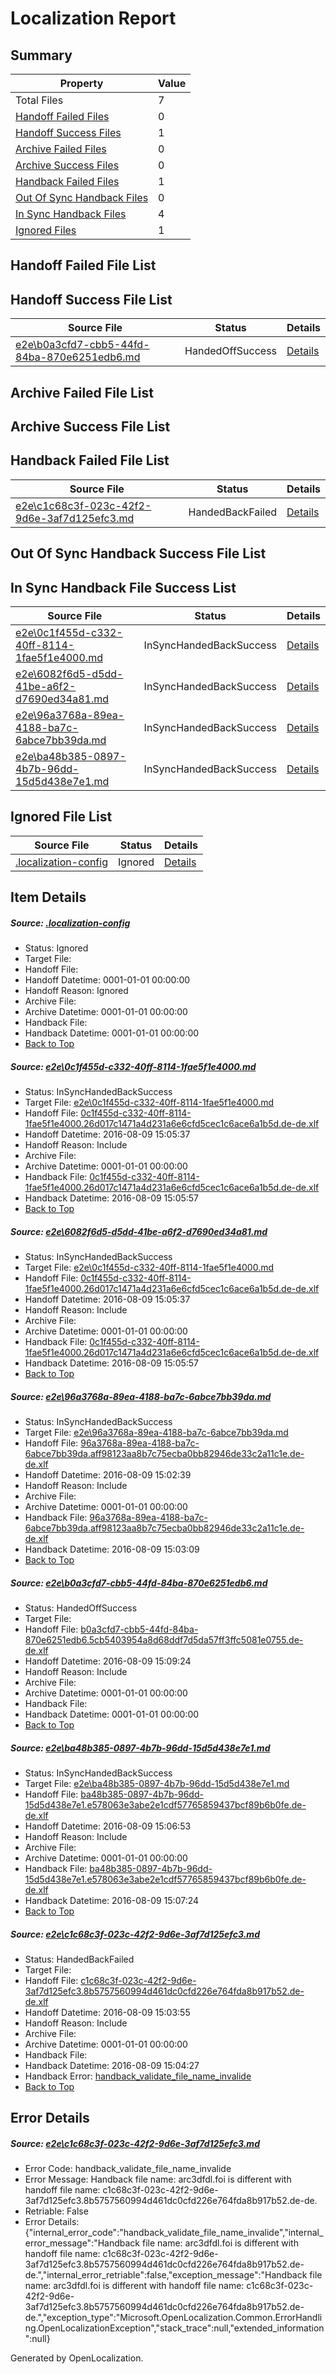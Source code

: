 # <a name='report-top'></a> Localization Report

## Summary
 Property | Value 
 -------- | ----- 
 Total Files | 7
[ Handoff Failed Files ](#handoff-failed-list)| 0
[ Handoff Success Files ](#handoff-success-list)| 1
[ Archive Failed Files ](#archive-failed-list)| 0
[ Archive Success Files ](#archive-success-list)| 0
[ Handback Failed Files ](#handback-failed-list)| 1
[ Out Of Sync Handback Files ](#outofsync-handback-success-list)| 0
[ In Sync Handback Files ](#insync-handback-success-list)| 4
[ Ignored Files ](#ignored-list)| 1

## <a name='handoff-failed-list'></a> Handoff Failed File List

## <a name='handoff-success-list'></a> Handoff Success File List
 Source File | Status | Details 
 ----------- | ------ | ------- 
 [e2e\b0a3cfd7-cbb5-44fd-84ba-870e6251edb6.md](https://github.com/OpenLocalizationTestOrg/oltest/blob/f7ad9210c0ea3eb76769c48f20730a497d87208f/e2e/b0a3cfd7-cbb5-44fd-84ba-870e6251edb6.md) | HandedOffSuccess | [Details](#54b58646970302d7f31f75db401d848c435fda224)

## <a name='archive-failed-list'></a> Archive Failed File List

## <a name='archive-success-list'></a> Archive Success File List

## <a name='handback-failed-list'></a> Handback Failed File List
 Source File | Status | Details 
 ----------- | ------ | ------- 
 [e2e\c1c68c3f-023c-42f2-9d6e-3af7d125efc3.md](https://github.com/OpenLocalizationTestOrg/oltest/blob/948338806aacea7d5cb04a4500f0a00caa5b57aa/e2e/c1c68c3f-023c-42f2-9d6e-3af7d125efc3.md) | HandedBackFailed | [Details](#fc3980fa7eb7bba5d40d632285039e89456fb7d96)

## <a name='outofsync-handback-success-list'></a> Out Of Sync Handback Success File List

## <a name='insync-handback-success-list'></a> In Sync Handback File Success List
 Source File | Status | Details 
 ----------- | ------ | ------- 
 [e2e\0c1f455d-c332-40ff-8114-1fae5f1e4000.md](https://github.com/OpenLocalizationTestOrg/oltest/blob/a03650ea6aa5ebd26e2cefb3912deb2471b183b7/e2e/0c1f455d-c332-40ff-8114-1fae5f1e4000.md) | InSyncHandedBackSuccess | [Details](#f9c44b8b4af3e1862f388b65d29ba8d33f284c831)
 [e2e\6082f6d5-d5dd-41be-a6f2-d7690ed34a81.md](https://github.com/OpenLocalizationTestOrg/oltest/blob/f7ad9210c0ea3eb76769c48f20730a497d87208f/e2e/6082f6d5-d5dd-41be-a6f2-d7690ed34a81.md) | InSyncHandedBackSuccess | [Details](#f9c44b8b4af3e1862f388b65d29ba8d33f284c832)
 [e2e\96a3768a-89ea-4188-ba7c-6abce7bb39da.md](https://github.com/OpenLocalizationTestOrg/oltest/blob/65df81aab3b9747356cd6857d3ff9aa97de80158/e2e/96a3768a-89ea-4188-ba7c-6abce7bb39da.md) | InSyncHandedBackSuccess | [Details](#265480755308ba0815fb1d15154a94b0fc6e965d3)
 [e2e\ba48b385-0897-4b7b-96dd-15d5d438e7e1.md](https://github.com/OpenLocalizationTestOrg/oltest/blob/28fda03f70e7a0c19b4c8e23d39f8cf930cdd540/e2e/ba48b385-0897-4b7b-96dd-15d5d438e7e1.md) | InSyncHandedBackSuccess | [Details](#2f5c94f2919c40880df7b59dc3068b558fb5ee5d5)

## <a name='ignored-list'></a> Ignored File List
 Source File | Status | Details 
 ----------- | ------ | ------- 
 [.localization-config](https://github.com/OpenLocalizationTestOrg/oltest/blob/f7ad9210c0ea3eb76769c48f20730a497d87208f/.localization-config) | Ignored | [Details](#3d4f252ac210baf56311d7e97dcc2db10974dbd20)

## Item Details
##### <a name='3d4f252ac210baf56311d7e97dcc2db10974dbd20'></a> Source: [.localization-config](https://github.com/OpenLocalizationTestOrg/oltest/blob/f7ad9210c0ea3eb76769c48f20730a497d87208f/.localization-config)
* Status: Ignored
* Target File: 
* Handoff File: 
* Handoff Datetime: 0001-01-01 00:00:00
* Handoff Reason: Ignored
* Archive File: 
* Archive Datetime: 0001-01-01 00:00:00
* Handback File: 
* Handback Datetime: 0001-01-01 00:00:00
* [Back to Top](#report-top)

##### <a name='f9c44b8b4af3e1862f388b65d29ba8d33f284c831'></a> Source: [e2e\0c1f455d-c332-40ff-8114-1fae5f1e4000.md](https://github.com/OpenLocalizationTestOrg/oltest/blob/a03650ea6aa5ebd26e2cefb3912deb2471b183b7/e2e/0c1f455d-c332-40ff-8114-1fae5f1e4000.md)
* Status: InSyncHandedBackSuccess
* Target File: [e2e\0c1f455d-c332-40ff-8114-1fae5f1e4000.md](https://github.com/OpenLocalizationTestOrg/ol-test-dede/blob/a25b8129a17ff452b13a3b6194e9ce61a4181fb5/e2e/0c1f455d-c332-40ff-8114-1fae5f1e4000.md)
* Handoff File: [0c1f455d-c332-40ff-8114-1fae5f1e4000.26d017c1471a4d231a6e6cfd5cec1c6ace6a1b5d.de-de.xlf](https://github.com/OpenLocalizationTestOrg/olhandoff-e2e/blob/db64a301956b06d3b90982294955b67329d93495/ol-handoff/OpenLocalizationTestOrg/ol-test-dede/ci/ht/0c1f455d-c332-40ff-8114-1fae5f1e4000.26d017c1471a4d231a6e6cfd5cec1c6ace6a1b5d.de-de.xlf)
* Handoff Datetime: 2016-08-09 15:05:37
* Handoff Reason: Include
* Archive File: 
* Archive Datetime: 0001-01-01 00:00:00
* Handback File: [0c1f455d-c332-40ff-8114-1fae5f1e4000.26d017c1471a4d231a6e6cfd5cec1c6ace6a1b5d.de-de.xlf](https://github.com/OpenLocalizationTestOrg/olhandback-e2e/blob/d41d5521f995466bccc7bcef0c1af288af044513/ol-handback/OpenLocalizationTestOrg/ol-test-dede/ci/ht/0c1f455d-c332-40ff-8114-1fae5f1e4000.26d017c1471a4d231a6e6cfd5cec1c6ace6a1b5d.de-de.xlf)
* Handback Datetime: 2016-08-09 15:05:57
* [Back to Top](#report-top)

##### <a name='f9c44b8b4af3e1862f388b65d29ba8d33f284c832'></a> Source: [e2e\6082f6d5-d5dd-41be-a6f2-d7690ed34a81.md](https://github.com/OpenLocalizationTestOrg/oltest/blob/f7ad9210c0ea3eb76769c48f20730a497d87208f/e2e/6082f6d5-d5dd-41be-a6f2-d7690ed34a81.md)
* Status: InSyncHandedBackSuccess
* Target File: [e2e\0c1f455d-c332-40ff-8114-1fae5f1e4000.md](https://github.com/OpenLocalizationTestOrg/ol-test-dede/blob/a25b8129a17ff452b13a3b6194e9ce61a4181fb5/e2e/0c1f455d-c332-40ff-8114-1fae5f1e4000.md)
* Handoff File: [0c1f455d-c332-40ff-8114-1fae5f1e4000.26d017c1471a4d231a6e6cfd5cec1c6ace6a1b5d.de-de.xlf](https://github.com/OpenLocalizationTestOrg/olhandoff-e2e/blob/db64a301956b06d3b90982294955b67329d93495/ol-handoff/OpenLocalizationTestOrg/ol-test-dede/ci/ht/0c1f455d-c332-40ff-8114-1fae5f1e4000.26d017c1471a4d231a6e6cfd5cec1c6ace6a1b5d.de-de.xlf)
* Handoff Datetime: 2016-08-09 15:05:37
* Handoff Reason: Include
* Archive File: 
* Archive Datetime: 0001-01-01 00:00:00
* Handback File: [0c1f455d-c332-40ff-8114-1fae5f1e4000.26d017c1471a4d231a6e6cfd5cec1c6ace6a1b5d.de-de.xlf](https://github.com/OpenLocalizationTestOrg/olhandback-e2e/blob/d41d5521f995466bccc7bcef0c1af288af044513/ol-handback/OpenLocalizationTestOrg/ol-test-dede/ci/ht/0c1f455d-c332-40ff-8114-1fae5f1e4000.26d017c1471a4d231a6e6cfd5cec1c6ace6a1b5d.de-de.xlf)
* Handback Datetime: 2016-08-09 15:05:57
* [Back to Top](#report-top)

##### <a name='265480755308ba0815fb1d15154a94b0fc6e965d3'></a> Source: [e2e\96a3768a-89ea-4188-ba7c-6abce7bb39da.md](https://github.com/OpenLocalizationTestOrg/oltest/blob/65df81aab3b9747356cd6857d3ff9aa97de80158/e2e/96a3768a-89ea-4188-ba7c-6abce7bb39da.md)
* Status: InSyncHandedBackSuccess
* Target File: [e2e\96a3768a-89ea-4188-ba7c-6abce7bb39da.md](https://github.com/OpenLocalizationTestOrg/ol-test-dede/blob/0027c8ea52bee9459f6e424ab4895090748248f6/e2e/96a3768a-89ea-4188-ba7c-6abce7bb39da.md)
* Handoff File: [96a3768a-89ea-4188-ba7c-6abce7bb39da.aff98123aa8b7c75ecba0bb82946de33c2a11c1e.de-de.xlf](https://github.com/OpenLocalizationTestOrg/olhandoff-e2e/blob/c78fde545b402d193fd0dc202a7a1f53a028d08e/ol-handoff/OpenLocalizationTestOrg/ol-test-dede/ci/ht/96a3768a-89ea-4188-ba7c-6abce7bb39da.aff98123aa8b7c75ecba0bb82946de33c2a11c1e.de-de.xlf)
* Handoff Datetime: 2016-08-09 15:02:39
* Handoff Reason: Include
* Archive File: 
* Archive Datetime: 0001-01-01 00:00:00
* Handback File: [96a3768a-89ea-4188-ba7c-6abce7bb39da.aff98123aa8b7c75ecba0bb82946de33c2a11c1e.de-de.xlf](https://github.com/OpenLocalizationTestOrg/olhandback-e2e/blob/d33cc6438e31c932aec6a51201521ebd177b970f/ol-handback/OpenLocalizationTestOrg/ol-test-dede/ci/ht/96a3768a-89ea-4188-ba7c-6abce7bb39da.aff98123aa8b7c75ecba0bb82946de33c2a11c1e.de-de.xlf)
* Handback Datetime: 2016-08-09 15:03:09
* [Back to Top](#report-top)

##### <a name='54b58646970302d7f31f75db401d848c435fda224'></a> Source: [e2e\b0a3cfd7-cbb5-44fd-84ba-870e6251edb6.md](https://github.com/OpenLocalizationTestOrg/oltest/blob/f7ad9210c0ea3eb76769c48f20730a497d87208f/e2e/b0a3cfd7-cbb5-44fd-84ba-870e6251edb6.md)
* Status: HandedOffSuccess
* Target File: 
* Handoff File: [b0a3cfd7-cbb5-44fd-84ba-870e6251edb6.5cb5403954a8d68ddf7d5da57ff3ffc5081e0755.de-de.xlf](https://github.com/OpenLocalizationTestOrg/olhandoff-e2e/blob/01216640aa675650da15d4bfb7eba95f1a9e5fb0/ol-handoff/OpenLocalizationTestOrg/ol-test-dede/ci/ht/b0a3cfd7-cbb5-44fd-84ba-870e6251edb6.5cb5403954a8d68ddf7d5da57ff3ffc5081e0755.de-de.xlf)
* Handoff Datetime: 2016-08-09 15:09:24
* Handoff Reason: Include
* Archive File: 
* Archive Datetime: 0001-01-01 00:00:00
* Handback File: 
* Handback Datetime: 0001-01-01 00:00:00
* [Back to Top](#report-top)

##### <a name='2f5c94f2919c40880df7b59dc3068b558fb5ee5d5'></a> Source: [e2e\ba48b385-0897-4b7b-96dd-15d5d438e7e1.md](https://github.com/OpenLocalizationTestOrg/oltest/blob/28fda03f70e7a0c19b4c8e23d39f8cf930cdd540/e2e/ba48b385-0897-4b7b-96dd-15d5d438e7e1.md)
* Status: InSyncHandedBackSuccess
* Target File: [e2e\ba48b385-0897-4b7b-96dd-15d5d438e7e1.md](https://github.com/OpenLocalizationTestOrg/ol-test-dede/blob/61ff396d2f2c659560b8e18fa4ac0860634edf3e/e2e/ba48b385-0897-4b7b-96dd-15d5d438e7e1.md)
* Handoff File: [ba48b385-0897-4b7b-96dd-15d5d438e7e1.e578063e3abe2e1cdf57765859437bcf89b6b0fe.de-de.xlf](https://github.com/OpenLocalizationTestOrg/olhandoff-e2e/blob/f6e5553476874a502776e06d0d0f4d427ec68fb8/ol-handoff/OpenLocalizationTestOrg/ol-test-dede/ci/ht/ba48b385-0897-4b7b-96dd-15d5d438e7e1.e578063e3abe2e1cdf57765859437bcf89b6b0fe.de-de.xlf)
* Handoff Datetime: 2016-08-09 15:06:53
* Handoff Reason: Include
* Archive File: 
* Archive Datetime: 0001-01-01 00:00:00
* Handback File: [ba48b385-0897-4b7b-96dd-15d5d438e7e1.e578063e3abe2e1cdf57765859437bcf89b6b0fe.de-de.xlf](https://github.com/OpenLocalizationTestOrg/olhandback-e2e/blob/9aa69e80deda7a4db69751e94e45163b4bda417e/ol-handback/OpenLocalizationTestOrg/ol-test-dede/ci/ht/ba48b385-0897-4b7b-96dd-15d5d438e7e1.e578063e3abe2e1cdf57765859437bcf89b6b0fe.de-de.xlf)
* Handback Datetime: 2016-08-09 15:07:24
* [Back to Top](#report-top)

##### <a name='fc3980fa7eb7bba5d40d632285039e89456fb7d96'></a> Source: [e2e\c1c68c3f-023c-42f2-9d6e-3af7d125efc3.md](https://github.com/OpenLocalizationTestOrg/oltest/blob/948338806aacea7d5cb04a4500f0a00caa5b57aa/e2e/c1c68c3f-023c-42f2-9d6e-3af7d125efc3.md)
* Status: HandedBackFailed
* Target File: 
* Handoff File: [c1c68c3f-023c-42f2-9d6e-3af7d125efc3.8b5757560994d461dc0cfd226e764fda8b917b52.de-de.xlf](https://github.com/OpenLocalizationTestOrg/olhandoff-e2e/blob/b08b1a09dfef640e90fc16355e0830ca95dda4d9/ol-handoff/OpenLocalizationTestOrg/ol-test-dede/ci/ht/c1c68c3f-023c-42f2-9d6e-3af7d125efc3.8b5757560994d461dc0cfd226e764fda8b917b52.de-de.xlf)
* Handoff Datetime: 2016-08-09 15:03:55
* Handoff Reason: Include
* Archive File: 
* Archive Datetime: 0001-01-01 00:00:00
* Handback File: 
* Handback Datetime: 2016-08-09 15:04:27
* Handback Error: [handback_validate_file_name_invalide](#fc3980fa7eb7bba5d40d632285039e89456fb7d96handback_validate_file_name_invalide)
* [Back to Top](#report-top)


## Error Details
##### <a name='fc3980fa7eb7bba5d40d632285039e89456fb7d96handback_validate_file_name_invalide'></a> Source: [e2e\c1c68c3f-023c-42f2-9d6e-3af7d125efc3.md](#fc3980fa7eb7bba5d40d632285039e89456fb7d96)
* Error Code: handback_validate_file_name_invalide
* Error Message: Handback file name: arc3dfdl.foi is different with handoff file name: c1c68c3f-023c-42f2-9d6e-3af7d125efc3.8b5757560994d461dc0cfd226e764fda8b917b52.de-de.
* Retriable: False
* Error Details: {"internal_error_code":"handback_validate_file_name_invalide","internal_error_message":"Handback file name: arc3dfdl.foi is different with handoff file name: c1c68c3f-023c-42f2-9d6e-3af7d125efc3.8b5757560994d461dc0cfd226e764fda8b917b52.de-de.","internal_error_retriable":false,"exception_message":"Handback file name: arc3dfdl.foi is different with handoff file name: c1c68c3f-023c-42f2-9d6e-3af7d125efc3.8b5757560994d461dc0cfd226e764fda8b917b52.de-de.","exception_type":"Microsoft.OpenLocalization.Common.ErrorHandling.OpenLocalizationException","stack_trace":null,"extended_information":null}


Generated by OpenLocalization.
